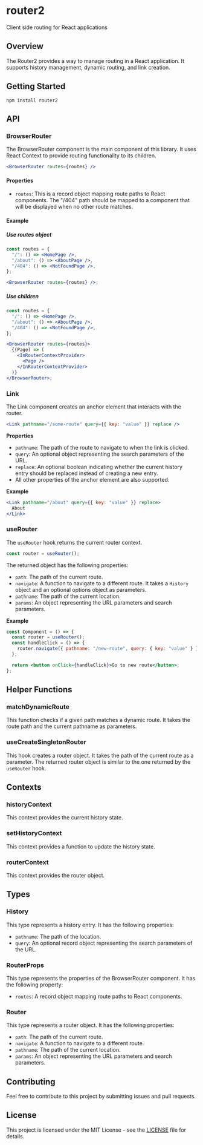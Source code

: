 # router2

Client side routing for React applications

## Overview

The Router2 provides a way to manage routing in a React application. It supports history management, dynamic routing, and link creation.

## Getting Started

```
npm install router2
```

## API

### BrowserRouter

The BrowserRouter component is the main component of this library. It uses React Context to provide routing functionality to its children.

```jsx
<BrowserRouter routes={routes} />
```

#### Properties

- `routes`: This is a record object mapping route paths to React components. The "/404" path should be mapped to a component that will be displayed when no other route matches.

#### Example

##### Use routes object

```jsx
const routes = {
  "/": () => <HomePage />,
  "/about": () => <AboutPage />,
  "/404": () => <NotFoundPage />,
};

<BrowserRouter routes={routes} />;
```

##### Use children

```jsx
const routes = {
  "/": () => <HomePage />,
  "/about": () => <AboutPage />,
  "/404": () => <NotFoundPage />,
};

<BrowserRouter routes={routes}>
  {(Page) => (
    <InRouterContextProvider>
      <Page />
    </InRouterContextProvider>
  )}
</BrowserRouter>;
```

### Link

The Link component creates an anchor element that interacts with the router.

```jsx
<Link pathname="/some-route" query={{ key: "value" }} replace />
```

**Properties**

- `pathname`: The path of the route to navigate to when the link is clicked.
- `query`: An optional object representing the search parameters of the URL.
- `replace`: An optional boolean indicating whether the current history entry should be replaced instead of creating a new entry.
- All other properties of the anchor element are also supported.

**Example**

```jsx
<Link pathname="/about" query={{ key: "value" }} replace>
  About
</Link>
```

### useRouter

The `useRouter` hook returns the current router context.

```jsx
const router = useRouter();
```

The returned object has the following properties:

- `path`: The path of the current route.
- `navigate`: A function to navigate to a different route. It takes a `History` object and an optional options object as parameters.
- `pathname`: The path of the current location.
- `params`: An object representing the URL parameters and search parameters.

**Example**

```jsx
const Component = () => {
  const router = useRouter();
  const handleClick = () => {
    router.navigate({ pathname: "/new-route", query: { key: "value" } });
  };

  return <button onClick={handleClick}>Go to new route</button>;
};
```

## Helper Functions

### matchDynamicRoute

This function checks if a given path matches a dynamic route. It takes the route path and the current pathname as parameters.

### useCreateSingletonRouter

This hook creates a router object. It takes the path of the current route as a parameter. The returned router object is similar to the one returned by the `useRouter` hook.

## Contexts

### historyContext

This context provides the current history state.

### setHistoryContext

This context provides a function to update the history state.

### routerContext

This context provides the router object.

## Types

### History

This type represents a history entry. It has the following properties:

- `pathname`: The path of the location.
- `query`: An optional record object representing the search parameters of the URL.

### RouterProps

This type represents the properties of the BrowserRouter component. It has the following property:

- `routes`: A record object mapping route paths to React components.

### Router

This type represents a router object. It has the following properties:

- `path`: The path of the current route.
- `navigate`: A function to navigate to a different route.
- `pathname`: The path of the current location.
- `params`: An object representing the URL parameters and search parameters.

## Contributing

Feel free to contribute to this project by submitting issues and pull requests.

## License

This project is licensed under the MIT License - see the [LICENSE](LICENSE) file for details.
